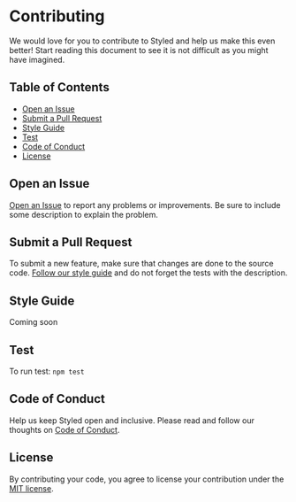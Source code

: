 # Contributing

We would love for you to contribute to Styled and help us make this even better! Start reading this document to see it is not difficult as you might have imagined.


## Table of Contents

- [Open an Issue](#open-an-issue)
- [Submit a Pull Request](#submit-a-pull-request)
- [Style Guide](#style-guide)
- [Test](#test)
- [Code of Conduct](#code-of-conduct)
- [License](#license)


## Open an Issue

[Open an Issue](https://github.com/cjpatoilo/eslint-config-styled/issues/new) to report any problems or improvements. Be sure to include some description to explain the problem.


## Submit a Pull Request

To submit a new feature, make sure that changes are done to the source code. [Follow our style guide](https://github.com/cjpatoilo/eslint-config-styled/blob/master/.github/contributing.md#style-guide) and do not forget the tests with the description.


## Style Guide

Coming soon


## Test

To run test: `npm test`


## Code of Conduct

Help us keep Styled open and inclusive. Please read and follow our thoughts on [Code of Conduct](http://confcodeofconduct.com/).


## License

By contributing your code, you agree to license your contribution under the [MIT license](https://github.com/cjpatoilo/eslint-config-styled#license).
